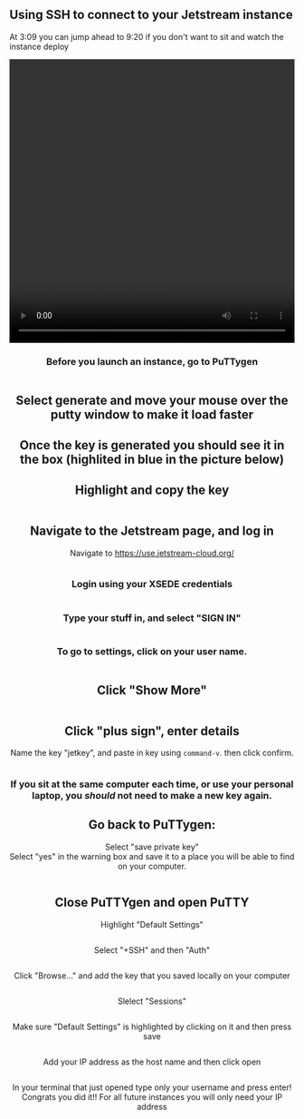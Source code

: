 Using SSH to connect to your Jetstream instance
---

At 3:09 you can jump ahead to 9:20 if you don't want to sit and watch the instance deploy 
<center>
<video width=100% height="500" controls>
  <source src="pics/zoom_0.mp4" type="video/mp4">
</video>

### Before you launch an instance, go to PuTTygen

<img src="pics/puttygen.JPG" class="img-responsive" alt="">

## Select generate and move your mouse over the putty window to make it load faster
## Once the key is generated you should see it in the box (highlited in blue in the picture below)
## Highlight and copy the key

<img src="pics/key.JPG" class="img-responsive" alt="">

## Navigate to the Jetstream page, and log in

Navigate to https://use.jetstream-cloud.org/

<img src="pics/one.png" class="img-responsive" alt="">

### Login using your XSEDE credentials

<img src="pics/two.png" class="img-responsive" alt="">

### Type your stuff in, and select "SIGN IN"

<img src="pics/three.png" class="img-responsive" alt=""> 


### To go to settings, click on your user name.

<img src="pics/twelve.png" class="img-responsive" alt="">

## Click "Show More"

<img src="pics/thirteen.png" class="img-responsive" alt="">

## Click "plus sign", enter details
Name the key "jetkey", and paste in key using `command-v`. then click confirm.

<img src="pics/fourteen.png" class="img-responsive" alt="">


### If you sit at the same computer each time, or use your personal laptop, you *should* not need to make a new key again.


## Go back to PuTTygen:

Select "save private key"  
Select "yes" in the warning box
and save it to a place you will be able to find on your computer.

<img src="pics/save_key.JPG" class="img-responsive" alt="">

## Close PuTTYgen and open PuTTY
Highlight "Default Settings"

<img src="pics/putty1.JPG" class="img-responsive" alt="">

Select "+SSH" and then "Auth"

<img src="pics/putty2.JPG" class="img-responsive" alt="">

Click "Browse..." and add the key that you saved locally on your computer

<img src="pics/putty3.JPG" class="img-responsive" alt="">

Slelect "Sessions"

<img src="pics/putty4.JPG" class="img-responsive" alt="">

Make sure "Default Settings" is highlighted by clicking on it and then press save

<img src="pics/putty5.JPG" class="img-responsive" alt="">

Add your IP address as the host name and then click open

<img src="pics/putty6.JPG" class="img-responsive" alt="">

In your terminal that just opened type only your username and press enter!
Congrats you did it!! For all future instances you will only need your IP address 
